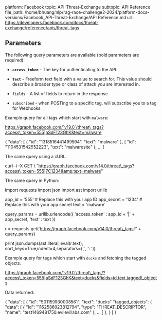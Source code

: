 platform: Facebook
topic: API-Threat-Exchange
subtopic: API Reference
file_path: /home/bhuang/nlp/rag-race-challenge2-2024/platform-docs-versions/Facebook_API-Threat-Exchange/API Reference.md
url: https://developers.facebook.com/docs/threat-exchange/reference/apis/threat-tags


## Parameters

The following query parameters are available (bold parameters are required):

* **`access_token`** - The key for authenticating to the API.
    
* **`text`** - Freeform text field with a value to search for. This value should describe a broader type or class of attack you are interested in.
    
* `fields` - A list of fields to return in the response
    
* `subscribed` - when POSTing to a specific tag, will subscribe you to a tag for Webhooks
    

Example query for all tags which start with `malware`:

https://graph.facebook.com/`v19.0`/threat\_tags?access\_token=555|aSdF123GhK&text=malware

{
  "data": \[
    {
      "id": "1318516441499594",
      "text": "malware"
    },
    {
      "id": "1104531542952223",
      "text": "malwaresite"
    },
    ...
}

The same query using a cURL:

curl -i -X GET \\
 "https://graph.facebook.com/v14.0/threat\_tags?access\_token=555|7C1234&amp;text=malware"

The same query in Python:

import requests
import json
import ast
import urllib

app\_id = '555' # Replace this with your app ID
app\_secret = '1234' # Replace this with your app secret
text = 'malware'

query\_params = urllib.urlencode({
    'access\_token' : app\_id + '|' + app\_secret,
    'text' : text
    })

r = requests.get('https://graph.facebook.com/v14.0/threat\_tags?' + query\_params)

print json.dumps(ast.literal\_eval(r.text), sort\_keys=True,indent=4,separators=(',', ': '))

Example query for tags which start with `ducks` and fetching the tagged objects.

https://graph.facebook.com/`v19.0`/threat\_tags/?access\_token=555|aSdF123GhK&text=ducks&fields=id,text,tagged\_objects

Data returned:

{
  "data": \[
    {
      "id": "501159930008561",
      "text": "ducks"
      "tagged\_objects": {
        "data": \[
          {
            "id": "1162586023812794",
            "type": "THREAT\_DESCRIPTOR",
            "name": "test1469481750.evilevillabs.com"
          },
          ...
        \]
      },
    }
  \]
}